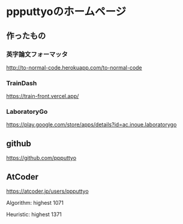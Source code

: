 # ppputtyoのホームページ

## 作ったもの
### 英字論文フォーマッタ
http://to-normal-code.herokuapp.com/to-normal-code

### TrainDash
https://train-front.vercel.app/

### LaboratoryGo
https://play.google.com/store/apps/details?id=ac.inoue.laboratorygo

## github
https://github.com/ppputtyo

## AtCoder
https://atcoder.jp/users/ppputtyo

Algorithm: highest 1071

Heuristic: highest 1371


